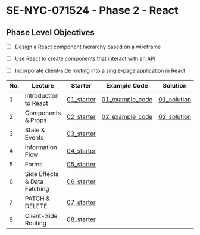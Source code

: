 # SE-NYC-071524 - Phase 2 - React
## Phase Level Objectives
- [ ] Design a React component hierarchy based on a wireframe
- [ ] Use React to create components that interact with an API
- [ ] Incorporate client-side routing into a single-page application in React


|No. | Lecture                          | Starter 	| Example Code 	| Solution 	|
|----|------------------------------	|:-----:	|--------	|---------	|
|1 | Introduction to React              |[01_starter](https://github.com/RikkuX491/SE-NYC-071524-Phase-2/tree/01_starter)|[01_example_code](https://github.com/RikkuX491/SE-NYC-071524-Phase-2/tree/01_example_code)|[01_solution](https://github.com/RikkuX491/SE-NYC-071524-Phase-2/tree/01_solution)|
|2 | Components & Props                 |[02_starter](https://github.com/RikkuX491/SE-NYC-071524-Phase-2/tree/02_starter)|[02_example_code](https://github.com/RikkuX491/SE-NYC-071524-Phase-2/tree/02_example_code)|[02_solution](https://github.com/RikkuX491/SE-NYC-071524-Phase-2/tree/02_solution)|
|3 | State & Events                     |[03_starter](https://github.com/RikkuX491/SE-NYC-071524-Phase-2/tree/03_starter)|||
|4 | Information Flow                   |[04_starter](https://github.com/RikkuX491/SE-NYC-071524-Phase-2/tree/04_starter)|||
|5 | Forms                              |[05_starter](https://github.com/RikkuX491/SE-NYC-071524-Phase-2/tree/05_starter)|||
|6 | Side Effects & Data Fetching       |[06_starter](https://github.com/RikkuX491/SE-NYC-071524-Phase-2/tree/06_starter)|||
|7 | PATCH & DELETE                     |[07_starter](https://github.com/RikkuX491/SE-NYC-071524-Phase-2/tree/07_starter)|||
|8 | Client-Side Routing                |[08_starter](https://github.com/RikkuX491/SE-NYC-071524-Phase-2/tree/08_starter)|||
